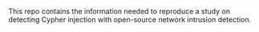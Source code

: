 This repo contains the information needed to reproduce a study on detecting Cypher injection with open-source network intrusion detection.